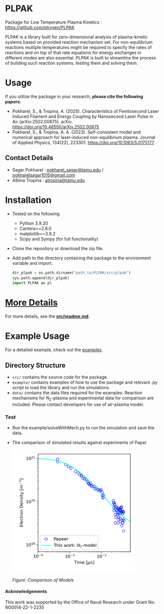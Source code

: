 # PLPAK
Package for Low Temperature Plasma Kinetics : https://github.com/ptroyen/PLPAK

PLPAK is a library built for zero-dimensional analysis of plasma-kinetic systems based on provided reaction mechanism set. For non-equilibrium reactions multiple temperatures might be required to specify the rates of reactions and on top of that rate equations for energy exchanges in different modes are also essential. PLPAK is built to streamline the process of building such reaction systems, testing them and solving them.



# Usage
If you utilize the package in your research, **please cite the following papers**:
- Pokharel, S., & Tropina, A. (2025). Characteristics of Femtosecond Laser Induced Filament and Energy Coupling by Nanosecond Laser Pulse in Air (arXiv:2502.00875). arXiv. https://doi.org/10.48550/arXiv.2502.00875
- Pokharel, S., & Tropina, A. A. (2023). Self-consistent model and numerical approach for laser-induced non-equilibrium plasma. Journal of Applied Physics, 134(22), 223301. https://doi.org/10.1063/5.0175177



## Contact Details 
* Sagar Pokharel : pokharel_sagar@tamu.edu / pokharelsagar1015@gmail.com
* Albina Tropina : atropina@tamu.edu

# Installation
- Tested on the following
    - Python 3.9.20
    - Cantera==2.6.0
    - matplotlib==3.9.2
    - Scipy and Sympy (for full functionality) 

- Clone the repository or download the zip file.
- Add path to the directory containing the package to the environment variable and import.
    ```python
    dir_plpak = os.path.dirname("path_to/PLPAK/src/plpak")
    sys.path.append(dir_plpak)
    import PLPAK as pl
    ```

# **[More Details](./src/readme.md)**
For more details, see the **[src/readme.md](./src/readme.md)**.


# Example Usage
For a detailed example, check out the [examples](./examples/readme.md).

## Directory Structure

- `src/` contains the source code for the package.
- `example/` contains examples of how to use the package and relevant .py script to load the library and run the simulations.
- `data/` contains the data files required for the examples. Reaction mechanisms for $N_2$-plasma and experimental data for comparison are included. Please contact developers for use of air-plasma model.


### Test
- Run the example/solveWithMech.py to run the simulation and save the data.
- The comparison of simulated results against experiments of Paper

    <img src="./examples/compModelsN2.png" alt="Comparison of Models" width="400"/>

    *Figure: Comparison of Models*

#### Acknowledgements
This work was supported by the Office of Naval Research under Grant No. N00014-22-1-2235
